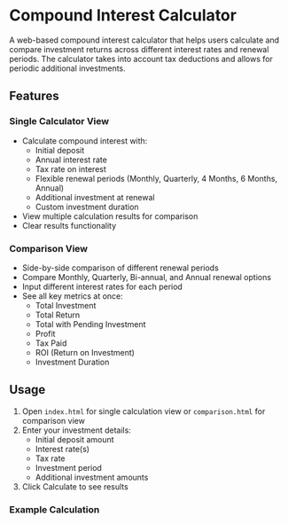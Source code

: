 # Compound Interest Calculator

A web-based compound interest calculator that helps users calculate and compare investment returns across different interest rates and renewal periods. The calculator takes into account tax deductions and allows for periodic additional investments.

## Features

### Single Calculator View
- Calculate compound interest with:
  - Initial deposit
  - Annual interest rate
  - Tax rate on interest
  - Flexible renewal periods (Monthly, Quarterly, 4 Months, 6 Months, Annual)
  - Additional investment at renewal
  - Custom investment duration
- View multiple calculation results for comparison
- Clear results functionality

### Comparison View
- Side-by-side comparison of different renewal periods
- Compare Monthly, Quarterly, Bi-annual, and Annual renewal options
- Input different interest rates for each period
- See all key metrics at once:
  - Total Investment
  - Total Return
  - Total with Pending Investment
  - Profit
  - Tax Paid
  - ROI (Return on Investment)
  - Investment Duration

## Usage

1. Open `index.html` for single calculation view or `comparison.html` for comparison view
2. Enter your investment details:
   - Initial deposit amount
   - Interest rate(s)
   - Tax rate
   - Investment period
   - Additional investment amounts
3. Click Calculate to see results

### Example Calculation 